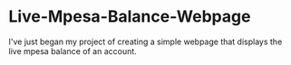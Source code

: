 # Live-Mpesa-Balance-Webpage
I've just began my project of creating a simple webpage that displays the live mpesa balance of an account.

